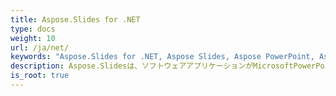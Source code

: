 ```yaml
---
title: Aspose.Slides for .NET
type: docs
weight: 10
url: /ja/net/
keywords: "Aspose.Slides for .NET, Aspose Slides, Aspose PowerPoint, Aspose PPT, Aspose API Reference."
description: Aspose.Slidesは、ソフトウェアアプリケーションがMicrosoftPowerPoint®を使用せずにPowerPoint®ドキュメントを読み書きできるようにするMicrosoftPowerPoint®管理APIです。
is_root: true
---
```

